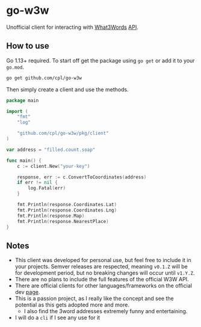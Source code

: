 # go-w3w

Unofficial client for interacting with [What3Words](https://what3words.com/) [API](https://developer.what3words.com).

## How to use

Go 1.13+ required. To start off get the package using `go get` or add it to your `go.mod`.

```bash
go get github.com/cpl/go-w3w
```

Then simply create a client and use the methods.

```go
package main

import (
	"fmt"
	"log"

	"github.com/cpl/go-w3w/pkg/client"
)

var address = "filled.count.soap"

func main() {
	c := client.New("your-key")

	response, err := c.ConvertToCoordinates(address)
	if err != nil {
		log.Fatal(err)
	}

	fmt.Println(response.Coordinates.Lat)
	fmt.Println(response.Coordinates.Lng)
	fmt.Println(response.Map)
	fmt.Println(response.NearestPlace)
}
```


## Notes

* This client was developed for personal use, but feel free to include it in your projects. Semver releases are respected, meaning `v0.1.Z` will be for development period, but no breaking changes will occur until `v1.Y.Z`.
* There are no plans to include the full features of the official W3W API.
* There are official clients for other languages/frameworks on the official dev [page](https://developer.what3words.com/public-api).
* This is a passion project, as I really like the concept and see the potential as this gets adopted more and more.
  * I also find the 3word addresses extremely funny and entertaining.
* I will do a `cli` if I see any use for it

